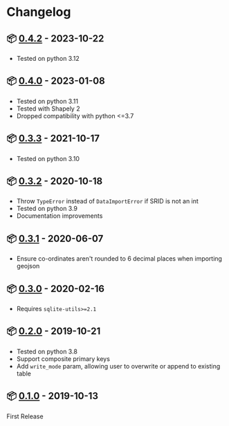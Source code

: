 # Changelog

## :package: [0.4.2](https://pypi.org/project/geometry-to-spatialite/0.4.2/) - 2023-10-22

* Tested on python 3.12

## :package: [0.4.0](https://pypi.org/project/geometry-to-spatialite/0.4.0/) - 2023-01-08

* Tested on python 3.11
* Tested with Shapely 2
* Dropped compatibility with python <=3.7

## :package: [0.3.3](https://pypi.org/project/geometry-to-spatialite/0.3.3/) - 2021-10-17

* Tested on python 3.10

## :package: [0.3.2](https://pypi.org/project/geometry-to-spatialite/0.3.2/) - 2020-10-18

* Throw `TypeError` instead of `DataImportError` if SRID is not an int
* Tested on python 3.9
* Documentation improvements

## :package: [0.3.1](https://pypi.org/project/geometry-to-spatialite/0.3.1/) - 2020-06-07

* Ensure co-ordinates aren't rounded to 6 decimal places when importing geojson

## :package: [0.3.0](https://pypi.org/project/geometry-to-spatialite/0.3.0/) - 2020-02-16

* Requires `sqlite-utils>=2.1`

## :package: [0.2.0](https://pypi.org/project/geometry-to-spatialite/0.2.0/) - 2019-10-21

* Tested on python 3.8
* Support composite primary keys
* Add `write_mode` param, allowing user to overwrite or append to existing table

## :package: [0.1.0](https://pypi.org/project/geometry-to-spatialite/0.1.0/) - 2019-10-13

First Release

